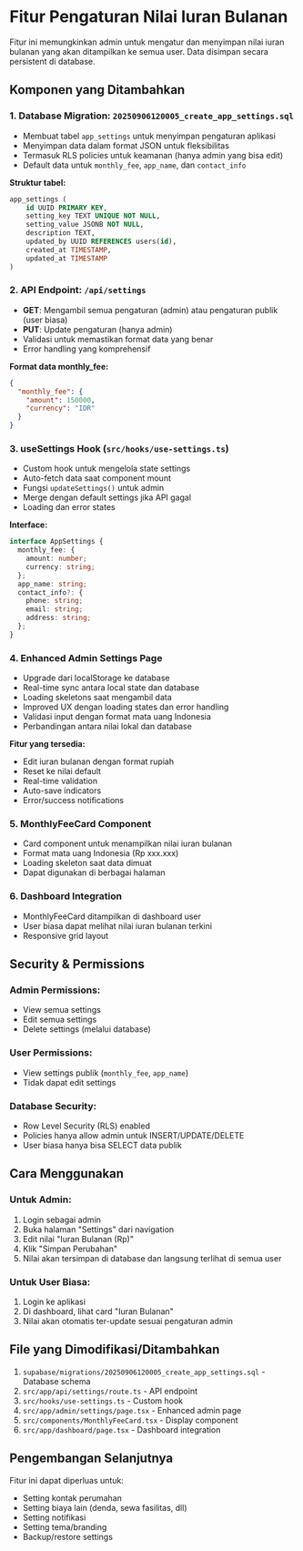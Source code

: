 # Fitur Pengaturan Nilai Iuran Bulanan

Fitur ini memungkinkan admin untuk mengatur dan menyimpan nilai iuran bulanan yang akan ditampilkan ke semua user. Data disimpan secara persistent di database.

## Komponen yang Ditambahkan

### 1. Database Migration: `20250906120005_create_app_settings.sql`
- Membuat tabel `app_settings` untuk menyimpan pengaturan aplikasi
- Menyimpan data dalam format JSON untuk fleksibilitas
- Termasuk RLS policies untuk keamanan (hanya admin yang bisa edit)
- Default data untuk `monthly_fee`, `app_name`, dan `contact_info`

**Struktur tabel:**
```sql
app_settings (
    id UUID PRIMARY KEY,
    setting_key TEXT UNIQUE NOT NULL,
    setting_value JSONB NOT NULL,
    description TEXT,
    updated_by UUID REFERENCES users(id),
    created_at TIMESTAMP,
    updated_at TIMESTAMP
)
```

### 2. API Endpoint: `/api/settings`
- **GET**: Mengambil semua pengaturan (admin) atau pengaturan publik (user biasa)
- **PUT**: Update pengaturan (hanya admin)
- Validasi untuk memastikan format data yang benar
- Error handling yang komprehensif

**Format data monthly_fee:**
```json
{
  "monthly_fee": {
    "amount": 150000,
    "currency": "IDR"
  }
}
```

### 3. useSettings Hook (`src/hooks/use-settings.ts`)
- Custom hook untuk mengelola state settings
- Auto-fetch data saat component mount
- Fungsi `updateSettings()` untuk admin
- Merge dengan default settings jika API gagal
- Loading dan error states

**Interface:**
```typescript
interface AppSettings {
  monthly_fee: {
    amount: number;
    currency: string;
  };
  app_name: string;
  contact_info?: {
    phone: string;
    email: string;
    address: string;
  };
}
```

### 4. Enhanced Admin Settings Page
- Upgrade dari localStorage ke database
- Real-time sync antara local state dan database
- Loading skeletons saat mengambil data
- Improved UX dengan loading states dan error handling
- Validasi input dengan format mata uang Indonesia
- Perbandingan antara nilai lokal dan database

**Fitur yang tersedia:**
- Edit iuran bulanan dengan format rupiah
- Reset ke nilai default
- Real-time validation
- Auto-save indicators
- Error/success notifications

### 5. MonthlyFeeCard Component
- Card component untuk menampilkan nilai iuran bulanan
- Format mata uang Indonesia (Rp xxx.xxx)
- Loading skeleton saat data dimuat
- Dapat digunakan di berbagai halaman

### 6. Dashboard Integration
- MonthlyFeeCard ditampilkan di dashboard user
- User biasa dapat melihat nilai iuran bulanan terkini
- Responsive grid layout

## Security & Permissions

### Admin Permissions:
- View semua settings
- Edit semua settings
- Delete settings (melalui database)

### User Permissions:
- View settings publik (`monthly_fee`, `app_name`)
- Tidak dapat edit settings

### Database Security:
- Row Level Security (RLS) enabled
- Policies hanya allow admin untuk INSERT/UPDATE/DELETE
- User biasa hanya bisa SELECT data publik

## Cara Menggunakan

### Untuk Admin:
1. Login sebagai admin
2. Buka halaman "Settings" dari navigation
3. Edit nilai "Iuran Bulanan (Rp)"
4. Klik "Simpan Perubahan"
5. Nilai akan tersimpan di database dan langsung terlihat di semua user

### Untuk User Biasa:
1. Login ke aplikasi
2. Di dashboard, lihat card "Iuran Bulanan"
3. Nilai akan otomatis ter-update sesuai pengaturan admin

## File yang Dimodifikasi/Ditambahkan

1. `supabase/migrations/20250906120005_create_app_settings.sql` - Database schema
2. `src/app/api/settings/route.ts` - API endpoint
3. `src/hooks/use-settings.ts` - Custom hook
4. `src/app/admin/settings/page.tsx` - Enhanced admin page
5. `src/components/MonthlyFeeCard.tsx` - Display component
6. `src/app/dashboard/page.tsx` - Dashboard integration

## Pengembangan Selanjutnya

Fitur ini dapat diperluas untuk:
- Setting kontak perumahan
- Setting biaya lain (denda, sewa fasilitas, dll)
- Setting notifikasi
- Setting tema/branding
- Backup/restore settings

